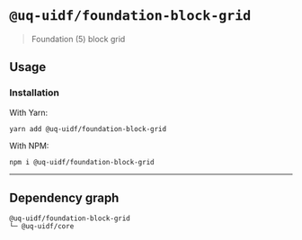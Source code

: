 # `@uq-uidf/foundation-block-grid`

> Foundation (5) block grid

## Usage

### Installation

With Yarn:
```shell
yarn add @uq-uidf/foundation-block-grid
```

With NPM:
```shell
npm i @uq-uidf/foundation-block-grid
```

---

## Dependency graph

```shell
@uq-uidf/foundation-block-grid
└─ @uq-uidf/core
```